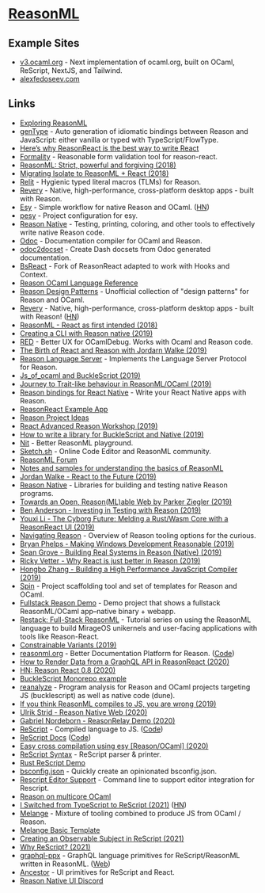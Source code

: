 # [ReasonML](https://reasonml.github.io)

## Example Sites

- [v3.ocaml.org](https://github.com/ocaml/v3.ocaml.org) - Next implementation of ocaml.org, built on OCaml, ReScript, NextJS, and Tailwind.
- [alexfedoseev.com](https://github.com/alexfedoseev/alexfedoseev.com)

## Links

- [Exploring ReasonML](http://reasonmlhub.com/exploring-reasonml/toc.html)
- [genType](https://github.com/cristianoc/genType) - Auto generation of idiomatic bindings between Reason and JavaScript: either vanilla or typed with TypeScript/FlowType.
- [Here’s why ReasonReact is the best way to write React](https://medium.freecodecamp.org/psst-heres-why-reasonreact-is-the-best-way-to-write-react-5088d434d035)
- [Formality](https://github.com/alexfedoseev/re-formality) - Reasonable form validation tool for reason-react.
- [ReasonML: Strict, powerful and forgiving (2018)](https://news.ycombinator.com/item?id=18414084)
- [Migrating Isolate to ReasonML + React (2018)](http://seenaburns.com/2018/07/02/migrating-isolate-to-reason-react/)
- [Relit](https://github.com/cyrus-/relit) - Hygienic typed literal macros (TLMs) for Reason.
- [Revery](https://github.com/bryphe/revery) - Native, high-performance, cross-platform desktop apps - built with Reason.
- [Esy](https://esy.sh/) - Simple workflow for native Reason and OCaml. ([HN](https://news.ycombinator.com/item?id=18967693))
- [pesy](https://github.com/esy/pesy) - Project configuration for esy.
- [Reason Native](https://github.com/facebookexperimental/reason-native) - Testing, printing, coloring, and other tools to effectively write native Reason code.
- [Odoc](https://github.com/ocaml/odoc) - Documentation compiler for OCaml and Reason.
- [odoc2docset](https://github.com/jfeser/odoc2docset) - Create Dash docsets from Odoc generated documentation.
- [BsReact](https://github.com/eldh/bs-react) - Fork of ReasonReact adapted to work with Hooks and Context.
- [Reason OCaml Language Reference](https://github.com/jordwalke/reasonml-manual)
- [Reason Design Patterns](https://github.com/ostera/reason-design-patterns) - Unofficial collection of "design patterns" for Reason and OCaml.
- [Revery](https://github.com/revery-ui/revery) - Native, high-performance, cross-platform desktop apps - built with Reason! ([HN](https://news.ycombinator.com/item?id=18994837))
- [ReasonML - React as first intended (2018)](https://www.imaginarycloud.com/blog/reasonml-react-as-first-intended/)
- [Creating a CLI with Reason native (2019)](https://rolflekang.com/creating-a-cli-with-reason-native)
- [RED](https://github.com/reasonml/red) - Better UX for OCamlDebug. Works with Ocaml and Reason code.
- [The Birth of React and Reason with Jordarn Walke (2019)](https://overcast.fm/+Q5fSfHCDs)
- [Reason Language Server](https://github.com/jaredly/reason-language-server) - Implements the Language Server Protocol for Reason.
- [Js_of_ocaml and BuckleScript (2019)](https://www.javierchavarri.com/js_of_ocaml-and-bucklescript/)
- [Journey to Trait-like behaviour in ReasonML/OCaml (2019)](https://gustavoaguiar.dev/journey-trait-like-behavior-reasonml/)
- [Reason bindings for React Native](https://github.com/reasonml-community/reason-react-native) - Write your React Native apps with Reason.
- [ReasonReact Example App](https://github.com/ostera/my-reason-react-app)
- [Reason Project Ideas](https://github.com/jordwalke/reason-project-ideas)
- [React Advanced Reason Workshop (2019)](https://github.com/nikgraf/2019-10-reason-workshop)
- [How to write a library for BuckleScript and Native (2019)](https://tech.ahrefs.com/how-to-write-a-library-for-bucklescript-and-native-22f45e5e946d)
- [Nit](https://nit.sketch.sh/) - Better ReasonML playground.
- [Sketch.sh](https://github.com/Sketch-sh/sketch-sh) - Online Code Editor and ReasonML community.
- [ReasonML Forum](https://reasonml.chat/)
- [Notes and samples for understanding the basics of ReasonML](https://github.com/parkerziegler/reason-basics)
- [Jordan Walke - React to the Future (2019)](https://www.youtube.com/watch?v=5fG_lyNuEAw)
- [Reason Native](https://reason-native.com/) - Libraries for building and testing native Reason programs.
- [Towards an Open, Reason(ML)able Web by Parker Ziegler (2019)](https://www.youtube.com/watch?v=ItASl4SdPO0)
- [Ben Anderson - Investing in Testing with Reason (2019)](https://www.youtube.com/watch?v=Um-c6gDuLWw)
- [Youxi Li - The Cyborg Future: Melding a Rust/Wasm Core with a ReasonReact UI (2019)](https://www.youtube.com/watch?v=nY_fslpJmdE)
- [Navigating Reason](https://github.com/jordwalke/navigating-reason) - Overview of Reason tooling options for the curious.
- [Bryan Phelps - Making Windows Development Reasonable (2019)](https://www.youtube.com/watch?v=UDz-IqwAzIs)
- [Sean Grove - Building Real Systems in Reason (Native) (2019)](https://www.youtube.com/watch?v=Lv2QCq6ZBPs)
- [Ricky Vetter - Why React is just better in Reason (2019)](https://www.youtube.com/watch?v=i9Kr9wuz24g)
- [Hongbo Zhang - Building a High Performance JavaScript Compiler (2019)](https://www.youtube.com/watch?v=iWEQjvGGiTA)
- [Spin](https://github.com/tmattio/spin) - Project scaffolding tool and set of templates for Reason and OCaml.
- [Fullstack Reason Demo](https://github.com/yawaramin/fullstack-reason) - Demo project that shows a fullstack ReasonML/OCaml app–native binary + webapp.
- [Restack: Full-Stack ReasonML](https://github.com/dysinger/restack) - Tutorial series on using the ReasonML language to build MirageOS unikernels and user-facing applications with tools like Reason-React.
- [Constrainable Variants (2019)](https://sketch.sh/s/Dp92enDNQu78XV51Lekohn/)
- [reasonml.org](https://reasonml.org/) - Better Documentation Platform for Reason. ([Code](https://github.com/reason-association/reasonml.org))
- [How to Render Data from a GraphQL API in ReasonReact (2020)](https://joeprevite.com/render-data-graphql-api-reasonreact)
- [HN: Reason React 0.8 (2020)](https://news.ycombinator.com/item?id=23168483)
- [BuckleScript Monorepo example](https://github.com/anmonteiro/bucklescript-monorepo)
- [reanalyze](https://github.com/reason-association/reanalyze) - Program analysis for Reason and OCaml projects targeting JS (bucklescript) as well as native code (dune).
- [If you think ReasonML compiles to JS, you are wrong (2019)](https://baturin.org/blog/if-you-think-reasonml-compiles-to-js-you-are-wrong/)
- [Ulrik Strid - Reason Native Web (2020)](https://www.youtube.com/watch?v=t-sWyMqxsD0)
- [Gabriel Nordeborn - ReasonRelay Demo (2020)](https://www.youtube.com/watch?v=fjbV0-OGuf4)
- [ReScript](https://rescript-lang.org/) - Compiled language to JS. ([Code](https://github.com/rescript-lang/rescript-compiler))
- [ReScript Docs](https://rescript-lang.org/docs/latest) ([Code](https://github.com/reason-association/rescript-lang.org))
- [Easy cross compilation using esy [Reason/OCaml] (2020)](https://discuss.ocaml.org/t/ann-easy-cross-compilation-using-esy/6612)
- [ReScript Syntax](https://github.com/rescript-lang/syntax) - ReScript parser & printer.
- [Rust ReScript Demo](https://github.com/shakacode/rust-rescript-demo)
- [bsconfig.json](https://github.com/idkjs/bsconfig.json) - Quickly create an opinionated bsconfig.json.
- [Rescript Editor Support](https://github.com/rescript-lang/rescript-editor-support) - Command line to support editor integration for Rescript.
- [Reason on multicore OCaml](https://github.com/ManasJayanth/reason-on-multicore)
- [I Switched from TypeScript to ReScript (2021)](https://medium.com/att-israel/how-i-switched-from-typescript-to-rescript-637aa5ef8d3) ([HN](https://news.ycombinator.com/item?id=25845147))
- [Melange](https://github.com/melange-re/melange) - Mixture of tooling combined to produce JS from OCaml / Reason.
- [Melange Basic Template](https://github.com/melange-re/melange-basic-template)
- [Creating an Observable Subject in ReScript (2021)](https://erikras.com/blog/observable-subject-in-rescript)
- [Why ReScript? (2021)](https://twitter.com/BenLesh/status/1422932189952491522)
- [graphql-ppx](https://github.com/reasonml-community/graphql-ppx) - GraphQL language primitives for ReScript/ReasonML written in ReasonML. ([Web](https://graphql-ppx.com/))
- [Ancestor](https://github.com/rescriptbr/ancestor) - UI primitives for ReScript and React.
- [Reason Native UI Discord](https://discord.com/invite/UvQ2cFn)
